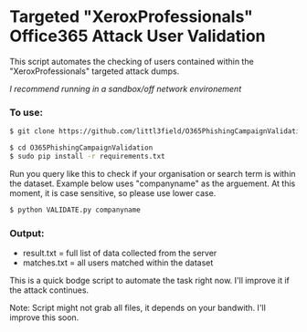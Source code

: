 # Targeted "XeroxProfessionals" Office365 Attack User Validation 
This script automates the checking of users contained within the "XeroxProfessionals" targeted attack dumps.

*I recommend running in a sandbox/off network environement*

### To use: 
```sh
$ git clone https://github.com/littl3field/O365PhishingCampaignValidation.git
```
```sh
$ cd O365PhishingCampaignValidation
$ sudo pip install -r requirements.txt
```
Run you query like this to check if your organisation or search term is within the dataset. Example below uses "companyname" as the arguement. At this moment, it is case sensitive, so please use lower case. 
```sh
$ python VALIDATE.py companyname
```

### Output: 
- result.txt = full list of data collected from the server
- matches.txt = all users matched within the dataset

This is a quick bodge script to automate the task right now. I'll improve it if the attack continues.

Note: Script might not grab all files, it depends on your bandwith. I'll improve this soon.
